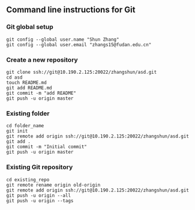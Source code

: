 ## Command line instructions for Git

### Git global setup
`git config --global user.name "Shun Zhang"`  
`git config --global user.email "zhangs15@fudan.edu.cn"` 

### Create a new repository
`git clone ssh://git@10.190.2.125:20022/zhangshun/asd.git`  
`cd asd`  
`touch README.md`  
`git add README.md`  
`git commit -m "add README"`  
`git push -u origin master`  

### Existing folder
`cd folder_name`  
`git init`  
`git remote add origin ssh://git@10.190.2.125:20022/zhangshun/asd.git`  
`git add .`  
`git commit -m "Initial commit"`  
`git push -u origin master`

### Existing Git repository
`cd existing_repo`  
`git remote rename origin old-origin`  
`git remote add origin ssh://git@10.190.2.125:20022/zhangshun/asd.git`  
`git push -u origin --all`  
`git push -u origin --tags`

